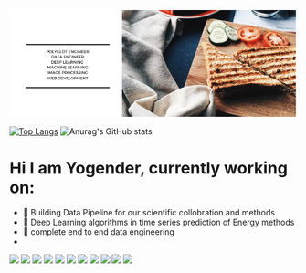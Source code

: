 [![Header](https://github.com/yogenderPalChandra/yogenderPalChandra/blob/main/Desert%20Safari%20Facebook%20Cover.png "Header")](https://some-url.dev/)

[![Top Langs](https://github-readme-stats.vercel.app/api/top-langs/?username=yogenderPalChandra)](https://github.com/anuraghazra/github-readme-stats)
![Anurag's GitHub stats](https://github-readme-stats.vercel.app/api?username=yogenderPalChandra&show_icons=true&theme=radical)


#  Hi I am Yogender, currently working on:
* 🔭 Building Data Pipeline for our scientific collobration and methods
* 👯 Deep Learning algorithms in time series prediction of Energy methods
* 💬 complete end to end data engineering
* 
![](https://img.shields.io/badge/OS-Linux/Ubuntu-informational?style=flat&logo=Ubuntu&logoColor=white&color=2bbc8a)  ![](https://img.shields.io/badge/code-Python-informational?style=flat&logo=Python&logoColor=white&color=2bbc8a)  ![](https://img.shields.io/badge/code-JS-informational?style=flat&logo=Javascript&logoColor=white&color=2bbc8a)  ![](https://img.shields.io/badge/code-ReactJS-informational?style=flat&logo=React&logoColor=white&color=2bbc8a)  ![](https://img.shields.io/badge/shell-Bash-informational?style=flat&logo=Linux&logoColor=white&color=2bbc8a)  ![](https://img.shields.io/badge/DB-PostGres-informational?style=flat&logo=PostgreSQL&logoColor=white&color=2bbc8a)  ![](https://img.shields.io/badge/DB-MySQL-informational?style=flat&logo=MySQL&logoColor=white&color=2bbc8a)  ![](https://img.shields.io/badge/Tool-Docker-informational?style=flat&logo=Docker&logoColor=white&color=2bbc8a) ![](https://img.shields.io/badge/cloud-Heroku-informational?style=flat&logo=Heroku&logoColor=white&color=2bbc8a) ![](https://img.shields.io/badge/MLDL-Keras-informational?style=flat&logo=Keras&logoColor=white&color=2bbc8a) ![](https://img.shields.io/badge/DataPipe-RaspBerryPi-informational?style=flat&logo=Raspberry-Pi&logoColor=white&color=2bbc8a)




<!--
**yogenderPalChandra/yogenderPalChandra** is a ✨ _special_ ✨ repository because its `README.md` (this file) appears on your GitHub profile.

Here are some ideas to get you started:

- 🔭 I’m currently working on ...
- 🌱 I’m currently learning ...
- 👯 I’m looking to collaborate on ...
- 🤔 I’m looking for help with ...
- 💬 Ask me about ...
- 📫 How to reach me: ...
- 😄 Pronouns: ...
- ⚡ Fun fact: ...
-->
